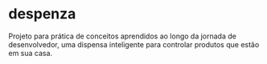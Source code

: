 # despenza
Projeto para prática de conceitos aprendidos ao longo da jornada de desenvolvedor, uma dispensa inteligente para controlar produtos que estão em sua casa.
